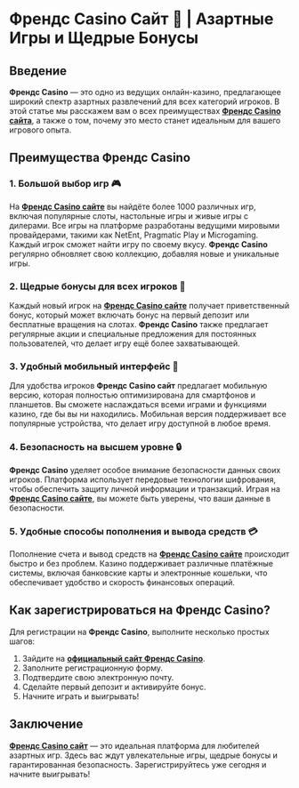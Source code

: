 # Френдс Casino Сайт 🎲 | Азартные Игры и Щедрые Бонусы

## Введение

**Френдс Casino** — это одно из ведущих онлайн-казино, предлагающее широкий спектр азартных развлечений для всех категорий игроков. В этой статье мы расскажем вам о всех преимуществах **[Френдс Casino сайта](https://gofriends.run/linkb2)**, а также о том, почему это место станет идеальным для вашего игрового опыта.

## Преимущества Френдс Casino

### 1. Большой выбор игр 🎮

На **[Френдс Casino сайте](https://gofriends.run/linkb2)** вы найдёте более 1000 различных игр, включая популярные слоты, настольные игры и живые игры с дилерами. Все игры на платформе разработаны ведущими мировыми провайдерами, такими как NetEnt, Pragmatic Play и Microgaming. Каждый игрок сможет найти игру по своему вкусу. **Френдс Casino** регулярно обновляет свою коллекцию, добавляя новые и уникальные игры.

### 2. Щедрые бонусы для всех игроков 🎁

Каждый новый игрок на **[Френдс Casino сайте](https://gofriends.run/linkb2)** получает приветственный бонус, который может включать бонус на первый депозит или бесплатные вращения на слотах. **Френдс Casino** также предлагает регулярные акции и специальные предложения для постоянных пользователей, что делает игру ещё более захватывающей.

### 3. Удобный мобильный интерфейс 📱

Для удобства игроков **Френдс Casino сайт** предлагает мобильную версию, которая полностью оптимизирована для смартфонов и планшетов. Вы сможете наслаждаться всеми играми и функциями казино, где бы вы ни находились. Мобильная версия поддерживает все популярные устройства, что делает игру доступной в любое время.

### 4. Безопасность на высшем уровне 🔒

**Френдс Casino** уделяет особое внимание безопасности данных своих игроков. Платформа использует передовые технологии шифрования, чтобы обеспечить защиту личной информации и транзакций. Играя на **[Френдс Casino сайте](https://gofriends.run/linkb2)**, вы можете быть уверены, что ваши данные в безопасности.

### 5. Удобные способы пополнения и вывода средств 💳

Пополнение счета и вывод средств на **[Френдс Casino сайте](https://gofriends.run/linkb2)** происходит быстро и без проблем. Казино поддерживает различные платёжные системы, включая банковские карты и электронные кошельки, что обеспечивает удобство и скорость финансовых операций.

## Как зарегистрироваться на Френдс Casino?

Для регистрации на **Френдс Casino**, выполните несколько простых шагов:

1. Зайдите на **[официальный сайт Френдс Casino](https://gofriends.run/linkb2)**.
2. Заполните регистрационную форму.
3. Подтвердите свою электронную почту.
4. Сделайте первый депозит и активируйте бонус.
5. Начните играть и выигрывать!

## Заключение

**[Френдс Casino сайт](https://gofriends.run/linkb2)** — это идеальная платформа для любителей азартных игр. Здесь вас ждут увлекательные игры, щедрые бонусы и гарантированная безопасность. Зарегистрируйтесь уже сегодня и начните выигрывать!
